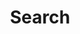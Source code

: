 ---
title: "Search"
layout: "search"
placeholder: Search site ...
comments: false
disableShare: true
translationKey: "search"
url: "/search"
---